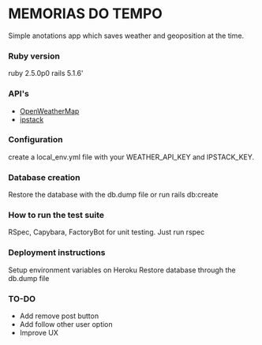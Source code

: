 # MEMORIAS DO TEMPO

Simple anotations app which saves weather and geoposition at the time.

### Ruby version
  ruby 2.5.0p0
  rails 5.1.6'

### API's
* [OpenWeatherMap](https://openweathermap.org/current)
* [ipstack](https://ipstack.com/)

### Configuration
  create a local_env.yml file with your WEATHER_API_KEY and IPSTACK_KEY.
  
### Database creation
  Restore the database with the db.dump file or run rails db:create

### How to run the test suite
  RSpec, Capybara, FactoryBot for unit testing.
  Just run rspec

### Deployment instructions
  Setup environment variables on Heroku
  Restore database through the db.dump file
  
### TO-DO
* Add remove post button
* Add follow other user option
* Improve UX

